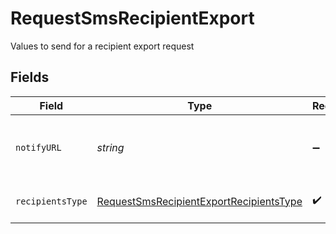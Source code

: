 # RequestSmsRecipientExport

Values to send for a recipient export request


## Fields

| Field                                                                                                                             | Type                                                                                                                              | Required                                                                                                                          | Description                                                                                                                       | Example                                                                                                                           |
| --------------------------------------------------------------------------------------------------------------------------------- | --------------------------------------------------------------------------------------------------------------------------------- | --------------------------------------------------------------------------------------------------------------------------------- | --------------------------------------------------------------------------------------------------------------------------------- | --------------------------------------------------------------------------------------------------------------------------------- |
| `notifyURL`                                                                                                                       | *string*                                                                                                                          | :heavy_minus_sign:                                                                                                                | URL that will be called once the export process is finished. For reference, https://help.brevo.com/hc/en-us/articles/360007666479 | http://requestb.in/173lyyx1                                                                                                       |
| `recipientsType`                                                                                                                  | [RequestSmsRecipientExportRecipientsType](../../models/shared/requestsmsrecipientexportrecipientstype.md)                         | :heavy_check_mark:                                                                                                                | Filter the recipients based on how they interacted with the campaign                                                              | answered                                                                                                                          |